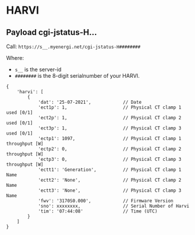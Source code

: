 # HARVI

## Payload cgi-jstatus-H...
Call: `https://s__.myenergi.net/cgi-jstatus-H########`   

Where:
* `s__` is the server-id
* `########` is the 8-digit serialnumber of your HARVI.

```
{
    'harvi': [
        {
            'dat': '25-07-2021',            // Date
            'ect1p': 1,                     // Physical CT clamp 1 used [0/1]
            'ect2p': 1,                     // Physical CT clamp 2 used [0/1]
            'ect3p': 1,                     // Physical CT clamp 3 used [0/1]
            'ectp1': 1097,                  // Physical CT clamp 1 throughput [W]
            'ectp2': 0,                     // Physical CT clamp 2 throughput [W]
            'ectp3': 0,                     // Physical CT clamp 3 throughput [W]
            'ectt1': 'Generation',          // Physical CT clamp 1 Name
            'ectt2': 'None',                // Physical CT clamp 2 Name
            'ectt3': 'None',                // Physical CT clamp 3 Name
            'fwv': '3170S0.000',            // Firmware Version
            'sno': xxxxxxxx,                // Serial Number of Harvi
            'tim': '07:44:08'               // Time (UTC)
        }
    ]
}

```
